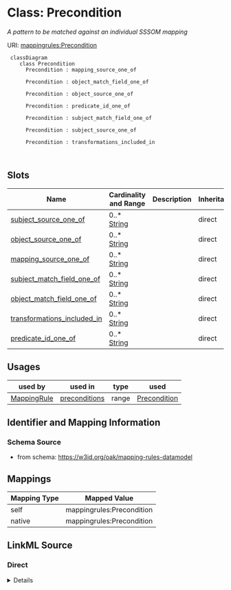 

# Class: Precondition


_A pattern to be matched against an individual SSSOM mapping_





URI: [mappingrules:Precondition](https://w3id.org/oak/mapping-rules-datamodel/Precondition)




```{mermaid}
 classDiagram
    class Precondition
      Precondition : mapping_source_one_of
        
      Precondition : object_match_field_one_of
        
      Precondition : object_source_one_of
        
      Precondition : predicate_id_one_of
        
      Precondition : subject_match_field_one_of
        
      Precondition : subject_source_one_of
        
      Precondition : transformations_included_in
        
      
```




<!-- no inheritance hierarchy -->


## Slots

| Name | Cardinality and Range | Description | Inheritance |
| ---  | --- | --- | --- |
| [subject_source_one_of](subject_source_one_of.md) | 0..* <br/> [String](String.md) |  | direct |
| [object_source_one_of](object_source_one_of.md) | 0..* <br/> [String](String.md) |  | direct |
| [mapping_source_one_of](mapping_source_one_of.md) | 0..* <br/> [String](String.md) |  | direct |
| [subject_match_field_one_of](subject_match_field_one_of.md) | 0..* <br/> [String](String.md) |  | direct |
| [object_match_field_one_of](object_match_field_one_of.md) | 0..* <br/> [String](String.md) |  | direct |
| [transformations_included_in](transformations_included_in.md) | 0..* <br/> [String](String.md) |  | direct |
| [predicate_id_one_of](predicate_id_one_of.md) | 0..* <br/> [String](String.md) |  | direct |





## Usages

| used by | used in | type | used |
| ---  | --- | --- | --- |
| [MappingRule](MappingRule.md) | [preconditions](preconditions.md) | range | [Precondition](Precondition.md) |






## Identifier and Mapping Information







### Schema Source


* from schema: https://w3id.org/oak/mapping-rules-datamodel





## Mappings

| Mapping Type | Mapped Value |
| ---  | ---  |
| self | mappingrules:Precondition |
| native | mappingrules:Precondition |





## LinkML Source

<!-- TODO: investigate https://stackoverflow.com/questions/37606292/how-to-create-tabbed-code-blocks-in-mkdocs-or-sphinx -->

### Direct

<details>
```yaml
name: Precondition
description: A pattern to be matched against an individual SSSOM mapping
from_schema: https://w3id.org/oak/mapping-rules-datamodel
attributes:
  subject_source_one_of:
    name: subject_source_one_of
    from_schema: https://w3id.org/oak/mapping-rules-datamodel
    rank: 1000
    multivalued: true
    domain_of:
    - Precondition
  object_source_one_of:
    name: object_source_one_of
    from_schema: https://w3id.org/oak/mapping-rules-datamodel
    rank: 1000
    multivalued: true
    domain_of:
    - Precondition
  mapping_source_one_of:
    name: mapping_source_one_of
    from_schema: https://w3id.org/oak/mapping-rules-datamodel
    rank: 1000
    multivalued: true
    domain_of:
    - Precondition
  subject_match_field_one_of:
    name: subject_match_field_one_of
    from_schema: https://w3id.org/oak/mapping-rules-datamodel
    rank: 1000
    multivalued: true
    domain_of:
    - Precondition
  object_match_field_one_of:
    name: object_match_field_one_of
    from_schema: https://w3id.org/oak/mapping-rules-datamodel
    rank: 1000
    multivalued: true
    domain_of:
    - Precondition
  transformations_included_in:
    name: transformations_included_in
    from_schema: https://w3id.org/oak/mapping-rules-datamodel
    rank: 1000
    multivalued: true
    domain_of:
    - Precondition
  predicate_id_one_of:
    name: predicate_id_one_of
    from_schema: https://w3id.org/oak/mapping-rules-datamodel
    rank: 1000
    multivalued: true
    domain_of:
    - Precondition

```
</details>

### Induced

<details>
```yaml
name: Precondition
description: A pattern to be matched against an individual SSSOM mapping
from_schema: https://w3id.org/oak/mapping-rules-datamodel
attributes:
  subject_source_one_of:
    name: subject_source_one_of
    from_schema: https://w3id.org/oak/mapping-rules-datamodel
    rank: 1000
    multivalued: true
    alias: subject_source_one_of
    owner: Precondition
    domain_of:
    - Precondition
    range: string
  object_source_one_of:
    name: object_source_one_of
    from_schema: https://w3id.org/oak/mapping-rules-datamodel
    rank: 1000
    multivalued: true
    alias: object_source_one_of
    owner: Precondition
    domain_of:
    - Precondition
    range: string
  mapping_source_one_of:
    name: mapping_source_one_of
    from_schema: https://w3id.org/oak/mapping-rules-datamodel
    rank: 1000
    multivalued: true
    alias: mapping_source_one_of
    owner: Precondition
    domain_of:
    - Precondition
    range: string
  subject_match_field_one_of:
    name: subject_match_field_one_of
    from_schema: https://w3id.org/oak/mapping-rules-datamodel
    rank: 1000
    multivalued: true
    alias: subject_match_field_one_of
    owner: Precondition
    domain_of:
    - Precondition
    range: string
  object_match_field_one_of:
    name: object_match_field_one_of
    from_schema: https://w3id.org/oak/mapping-rules-datamodel
    rank: 1000
    multivalued: true
    alias: object_match_field_one_of
    owner: Precondition
    domain_of:
    - Precondition
    range: string
  transformations_included_in:
    name: transformations_included_in
    from_schema: https://w3id.org/oak/mapping-rules-datamodel
    rank: 1000
    multivalued: true
    alias: transformations_included_in
    owner: Precondition
    domain_of:
    - Precondition
    range: string
  predicate_id_one_of:
    name: predicate_id_one_of
    from_schema: https://w3id.org/oak/mapping-rules-datamodel
    rank: 1000
    multivalued: true
    alias: predicate_id_one_of
    owner: Precondition
    domain_of:
    - Precondition
    range: string

```
</details>